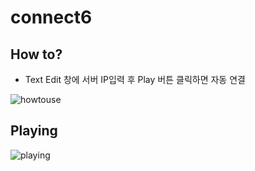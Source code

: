 # connect6

## How to?
- Text Edit 창에 서버 IP입력 후 Play 버튼 클릭하면 자동 연결

![howtouse](https://user-images.githubusercontent.com/46064193/107845458-dcf43c00-6e1e-11eb-8e1b-b632b7bfddef.PNG)

## Playing

![playing](https://user-images.githubusercontent.com/46064193/107845476-feedbe80-6e1e-11eb-91e0-fc8c8a4b1cce.PNG)
